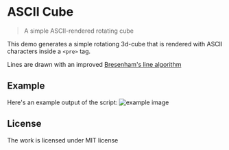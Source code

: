 # ASCII Cube
> A simple ASCII-rendered rotating cube

This demo generates a simple rotationg 3d-cube that is rendered with ASCII
characters inside a `<pre>` tag.

Lines are drawn with an improved [Bresenham's line algorithm][bresenham]

## Example
Here's an example output of the script:
<img src="http://i.imgur.com/Z2bHrVi.png" alt="example image">

## License
The work is licensed under MIT license

[bresenham]: http://en.wikipedia.org/wiki/Bresenham's_line_algorithm